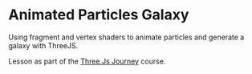 # Animated Particles Galaxy

Using fragment and vertex shaders to animate particles and generate a galaxy with ThreeJS.

Lesson as part of the [Three.Js Journey](https://threejs-journey.com/) course.
